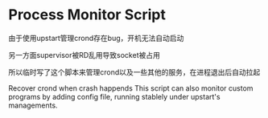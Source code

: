 # Process Monitor Script

由于使用upstart管理crond存在bug，开机无法自动启动

另一方面supervisor被RD乱用导致socket被占用

所以临时写了这个脚本来管理crond以及一些其他的服务，在进程退出后自动拉起

Recover crond when crash happends
This script can also monitor custom programs by adding config file, running stablely under upstart's managements.
